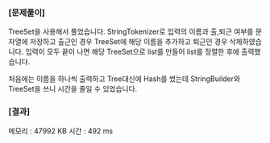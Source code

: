 ### [문제풀이]
TreeSet을 사용해서 풀었습니다. StringTokenizer로 입력의 이름과 출,퇴근 여부를 문자열에 저장하고 출근인 경우 TreeSet에 해당 이름을 추가하고 퇴근인 경우 삭제하였습니다.
입력이 모두 끝이 나면 해당 TreeSet으로 list를 만들어 list를 정렬한 후에 출력했습니다.

처음에는 이름을 하나씩 출력하고 Tree대신에 Hash를 썼는데 StringBuilder와 TreeSet을 쓰니 시간을 줄일 수 있었습니다.

### [결과]
메모리 : 47992 KB
시간 : 492 ms